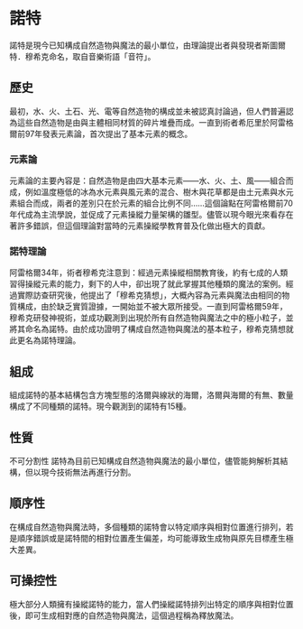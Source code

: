 # 諾特
諾特是現今已知構成自然造物與魔法的最小單位，由理論提出者與發現者斯圖爾特．穆希克命名，取自音樂術語「音符」。
## 歷史
最初，水、火、土石、光、電等自然造物的構成並未被認真討論過，但人們普遍認為這些自然造物是由與主體相同材質的碎片堆疊而成。一直到術者希厄里於阿雷格爾前97年發表元素論，首次提出了基本元素的概念。

### 元素論
元素論的主要內容是：自然造物是由四大基本元素——水、火、土、風——組合而成，例如溫度極低的冰為水元素與風元素的混合、樹木與花草都是由土元素與水元素組合而成，兩者的差別只在於元素的組合比例不同……這個論點在阿雷格爾前70年代成為主流學說，並促成了元素操縱力量架構的雛型。儘管以現今眼光來看存在著許多錯誤，但這個理論對當時的元素操縱學教育普及化做出極大的貢獻。

### 諾特理論
阿雷格爾34年，術者穆希克注意到：經過元素操縱相關教育後，約有七成的人類習得操縱元素的能力，剩下的人中，卻出現了就此掌握其他種類的魔法的案例。經過實際訪查研究後，他提出了「穆希克猜想」，大概內容為元素與魔法由相同的物質構成，由於缺乏實質證據，一開始並不被大眾所接受。一直到阿雷格爾59年，穆希克研發神視術，並成功觀測到出現於所有自然造物與魔法之中的極小粒子，並將其命名為諾特。由於成功證明了構成自然造物與魔法的基本粒子，穆希克猜想就此更名為諾特理論。
## 組成
組成諾特的基本結構包含方塊型態的洛爾與線狀的海爾，洛爾與海爾的有無、數量構成了不同種類的諾特。現今觀測到的諾特有15種。

## 性質
不可分割性
諾特為目前已知構成自然造物與魔法的最小單位，儘管能夠解析其結構，但以現今技術無法再進行分割。

## 順序性
在構成自然造物與魔法時，多個種類的諾特會以特定順序與相對位置進行排列，若是順序錯誤或是諾特間的相對位置產生偏差，均可能導致生成物與原先目標產生極大差異。

## 可操控性
極大部分人類擁有操縱諾特的能力，當人們操縱諾特排列出特定的順序與相對位置後，即可生成相對應的自然造物與魔法，這個過程稱為釋放魔法。